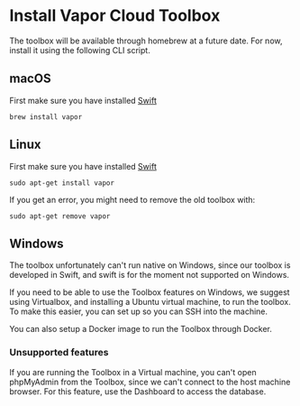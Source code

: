 # Install Vapor Cloud Toolbox

The toolbox will be available through homebrew at a future date. For now, install it using the following CLI script.

## macOS

First make sure you have installed [Swift](https://docs.vapor.codes/2.0/getting-started/install-on-macos/)

```
brew install vapor
```

## Linux

First make sure you have installed [Swift](https://docs.vapor.codes/2.0/getting-started/install-on-ubuntu/)

```
sudo apt-get install vapor
```

If you get an error, you might need to remove the old toolbox with:

```
sudo apt-get remove vapor
```

## Windows

The toolbox unfortunately can't run native on Windows, since our toolbox is developed in Swift, and swift is for the moment not supported on Windows.

If you need to be able to use the Toolbox features on Windows, we suggest using Virtualbox, and installing a Ubuntu virtual machine, to run the toolbox.
To make this easier, you can set up so you can SSH into the machine.

You can also setup a Docker image to run the Toolbox through Docker.

### Unsupported features

If you are running the Toolbox in a Virtual machine, you can't open phpMyAdmin from the Toolbox, since we can't connect to the host machine browser. For this feature, use the Dashboard to access the database.
